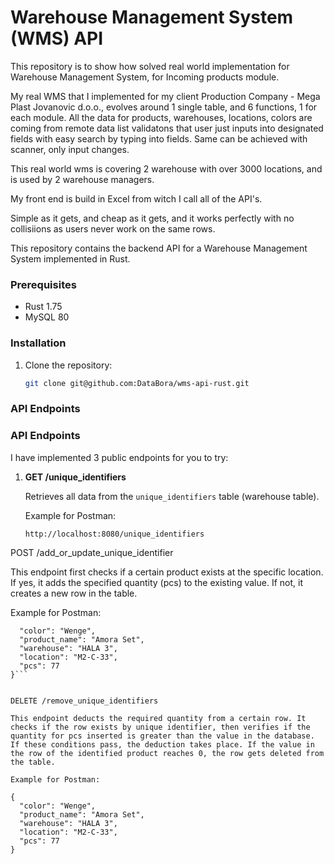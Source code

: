 # Warehouse Management System (WMS) API

This repository is to show how solved real world implementation for Warehouse Management System, for Incoming products module.

My real WMS that I implemented for my client Production Company - Mega Plast Jovanovic d.o.o., evolves around 1 single table, and 6 functions, 1 for each module.
All the data for products, warehouses, locations, colors are coming from remote data list validatons that user just inputs into designated fields with easy search by typing into fields.
Same can be achieved with scanner, only input changes.

This real world wms is covering 2 warehouse with over 3000 locations, and is used by 2 warehouse managers.

My front end is build in Excel from witch I call all of the API's.

Simple as it gets, and cheap as it gets, and it works perfectly with no collisiions as users never work on the same rows.

This repository contains the backend API for a Warehouse Management System implemented in Rust.

### Prerequisites

- Rust 1.75
- MySQL 80

### Installation

1. Clone the repository:

   ```bash
   git clone git@github.com:DataBora/wms-api-rust.git
   ```

### API Endpoints

### API Endpoints

I have implemented 3 public endpoints for you to try:

1. **GET /unique_identifiers**

   Retrieves all data from the `unique_identifiers` table (warehouse table).

   Example for Postman:

   ```plaintext
   http://localhost:8080/unique_identifiers
   ```

POST /add_or_update_unique_identifier

This endpoint first checks if a certain product exists at the specific location. If yes, it adds the specified quantity (pcs) to the existing value. If not, it creates a new row in the table.

Example for Postman:

````{
  "color": "Wenge",
  "product_name": "Amora Set",
  "warehouse": "HALA 3",
  "location": "M2-C-33",
  "pcs": 77
}```


DELETE /remove_unique_identifiers

This endpoint deducts the required quantity from a certain row. It checks if the row exists by unique identifier, then verifies if the quantity for pcs inserted is greater than the value in the database. If these conditions pass, the deduction takes place. If the value in the row of the identified product reaches 0, the row gets deleted from the table.

Example for Postman:

{
  "color": "Wenge",
  "product_name": "Amora Set",
  "warehouse": "HALA 3",
  "location": "M2-C-33",
  "pcs": 77
}
````
